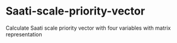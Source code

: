 # Saati-scale-priority-vector

Calculate Saati scale priority vector with four variables with matrix representation
